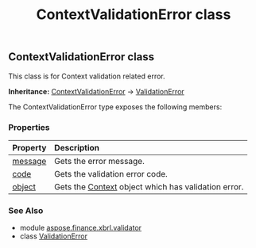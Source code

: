 ﻿---
title: ContextValidationError class
second_title: Aspose.Finance for Python via .NET API References
description: 
type: docs
weight: 20
url: /python-net/aspose.finance.xbrl.validator/contextvalidationerror/
is_root: false
---

## ContextValidationError class

This class is for Context validation related error.



**Inheritance:** [ContextValidationError](/finance/python-net/aspose.finance.xbrl.validator/contextvalidationerror) → 
[ValidationError](/finance/python-net/aspose.finance.xbrl.validator/validationerror)



The ContextValidationError type exposes the following members:

### Properties
| Property | Description |
| :- | :- |
| [message](/finance/python-net/aspose.finance.xbrl.validator/contextvalidationerror/message) | Gets the error message. |
| [code](/finance/python-net/aspose.finance.xbrl.validator/contextvalidationerror/code) | Gets the validation error code. |
| [object](/finance/python-net/aspose.finance.xbrl.validator/contextvalidationerror/object) | Gets the [Context](/finance/python-net/aspose.finance.xbrl/context) object which has validation error. |


### See Also

* module [aspose.finance.xbrl.validator](../)
* class [ValidationError](/finance/python-net/aspose.finance.xbrl.validator/validationerror)
